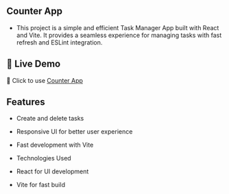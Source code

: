 ## Counter App

- This project is a simple and efficient Task Manager App built with React and Vite. It provides a seamless experience for managing tasks with fast refresh and ESLint integration.

## 🚀 Live Demo
🔗 Click to use [Counter App]( [https://react-assignment-beige.vercel.app/](https://react-assignment-task-manager-app.vercel.app/) )

## Features

- Create and delete tasks

- Responsive UI for better user experience

- Fast development with Vite

- Technologies Used

- React for UI development

- Vite for fast build 

